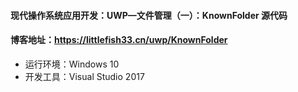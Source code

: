 #### 现代操作系统应用开发：UWP—文件管理（一）：KnownFolder 源代码

#### 博客地址：https://littlefish33.cn/uwp/KnownFolder

- 运行环境：Windows 10
- 开发工具：Visual Studio 2017

